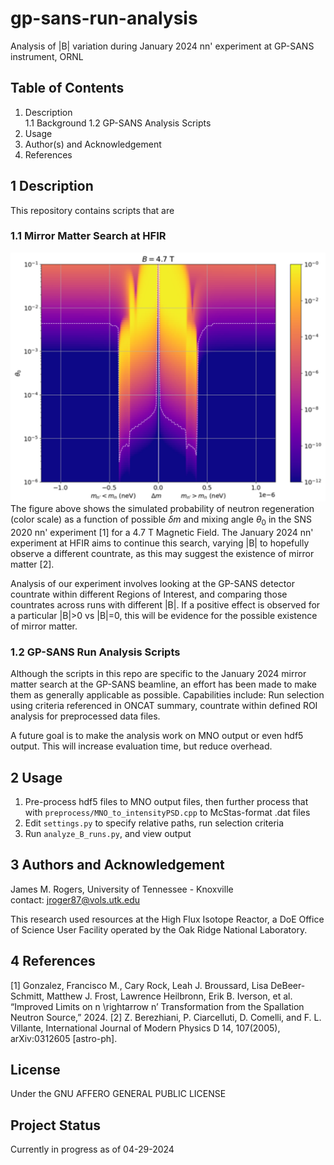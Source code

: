 # gp-sans-run-analysis

Analysis of |B| variation during January 2024 nn' experiment at GP-SANS instrument, ORNL

## Table of Contents
1. Description   
	1.1 Background
	1.2 GP-SANS Analysis Scripts
2. Usage  
3. Author(s) and Acknowledgement  
4. References  

## 1 Description
This repository contains scripts that are 

### 1.1 Mirror Matter Search at HFIR 
<!-- Background -->
![doc/nnprime_deltam_probability.png](./doc/nnprime_deltam_probability.png)  
The figure above shows the simulated probability of neutron regeneration (color scale) as a function of possible $\delta m$ and mixing angle $\theta_0$ in the SNS 2020 nn' experiment [1] for a 4.7 T Magnetic Field.
The January 2024 nn' experiment at HFIR aims to continue this search, varying |B| to hopefully observe a different countrate, as this may suggest the existence of mirror matter [2].

Analysis of our experiment involves looking at the GP-SANS detector countrate within different Regions of Interest, and comparing those countrates across runs with different |B|. 
If a positive effect is observed for a particular |B|>0 vs |B|=0, this will be evidence for the possible existence of mirror matter.

### 1.2 GP-SANS Run Analysis Scripts 
Although the scripts in this repo are specific to the January 2024 mirror matter search at the GP-SANS beamline, an effort has been made to make them as generally applicable as possible.
Capabilities include: Run selection using criteria referenced in ONCAT summary, countrate within defined ROI analysis for preprocessed data files.

A future goal is to make the analysis work on MNO output or even hdf5 output. This will increase evaluation time, but reduce overhead.

## 2 Usage
 1. Pre-process hdf5 files to MNO output files, then further process that with `preprocess/MNO_to_intensityPSD.cpp` to McStas-format .dat files
 2. Edit `settings.py` to specify relative paths, run selection criteria
 3. Run `analyze_B_runs.py`, and view output

## 3 Authors and Acknowledgement
James M. Rogers, University of Tennessee - Knoxville  
contact: jroger87@vols.utk.edu  

This research used resources at the High Flux Isotope Reactor, a DoE Office of Science User Facility operated by the Oak Ridge National Laboratory.

## 4 References
[1] Gonzalez, Francisco M., Cary Rock, Leah J. Broussard, Lisa DeBeer-Schmitt, Matthew J. Frost, Lawrence Heilbronn, Erik B. Iverson, et al. “Improved Limits on n \rightarrow n’ Transformation from the Spallation Neutron Source,” 2024.
[2] Z. Berezhiani, P. Ciarcelluti, D. Comelli, and F. L. Villante, International Journal of Modern Physics D 14, 107(2005), arXiv:0312605 [astro-ph]. 

## License  
Under the GNU AFFERO GENERAL PUBLIC LICENSE  

## Project Status  
Currently in progress as of 04-29-2024  
